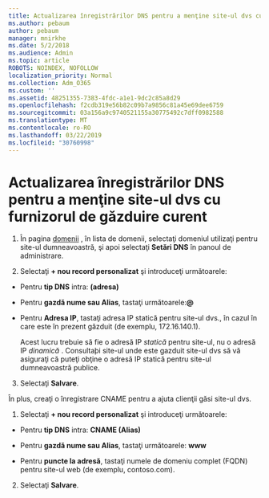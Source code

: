```yaml
---
title: Actualizarea înregistrărilor DNS pentru a menţine site-ul dvs cu furnizorul de găzduire curent
ms.author: pebaum
author: pebaum
manager: mnirkhe
ms.date: 5/2/2018
ms.audience: Admin
ms.topic: article
ROBOTS: NOINDEX, NOFOLLOW
localization_priority: Normal
ms.collection: Adm_O365
ms.custom: ''
ms.assetid: 48251355-7383-4fdc-a1e1-9dc2c85a8d29
ms.openlocfilehash: f2cdb319e56b82c09b7a9856c81a45e69dee6759
ms.sourcegitcommit: 03a156a9c9740521155a30775492c7dff0982588
ms.translationtype: MT
ms.contentlocale: ro-RO
ms.lasthandoff: 03/22/2019
ms.locfileid: "30760998"
---
```

# <a name="update-dns-records-to-keep-your-website-with-your-current-hosting-provider"></a>Actualizarea înregistrărilor DNS pentru a menţine site-ul dvs cu furnizorul de găzduire curent

1. În pagina [domenii](https://portal.office.com/adminportal/home#/Domains) , în lista de domenii, selectaţi domeniul utilizaţi pentru site-ul dumneavoastră, şi apoi selectaţi **Setări DNS** în panoul de administrare. 
    
2. Selectaţi **+ nou record personalizat** şi introduceţi următoarele: 
    
  - Pentru **tip DNS** intra: **(adresa)**
    
  - Pentru **gazdă nume sau Alias**, tastaţi următoarele:**@**
    
  - Pentru **Adresa IP**, tastaţi adresa IP statică pentru site-ul dvs., în cazul în care este în prezent găzduit (de exemplu, 172.16.140.1). 
    
    Acest lucru trebuie să fie o adresă IP *statică* pentru site-ul, nu o adresă IP *dinamică* . Consultaþi site-ul unde este gazduit site-ul dvs să vă asiguraţi că puteţi obţine o adresă IP statică pentru site-ul dumneavoastră publice. 
    
3. Selectaţi **Salvare**. 
    
În plus, creaţi o înregistrare CNAME pentru a ajuta clienţii găsi site-ul dvs.
  
1. Selectaţi **+ nou record personalizat** şi introduceţi următoarele: 
    
  - Pentru **tip DNS** intra: **CNAME (Alias)**
    
  - Pentru **gazdă nume sau Alias**, tastaţi următoarele: **www**
    
  - Pentru **puncte la adresă**, tastaţi numele de domeniu complet (FQDN) pentru site-ul web (de exemplu, contoso.com). 
    
2. Selectaţi **Salvare**. 
    

